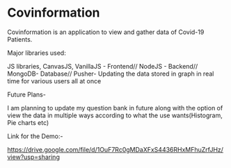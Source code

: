 # Covinformation

Covinformation is an application to view and gather data of Covid-19 Patients.

Major libraries used:

JS libraries, CanvasJS, VanillaJS - Frontend//
NodeJS - Backend//
MongoDB- Database//
Pusher- Updating the data stored in graph in real time for various users all at once

Future Plans-

I am planning to update my question bank in future along with the option of view the data in multiple ways according to what the use wants(Histogram, Pie charts etc)


Link for the Demo:-

https://drive.google.com/file/d/1OuF7Rc0gMDaXFxS4436RHxMFhuZrfJHz/view?usp=sharing

